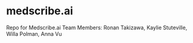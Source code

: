 # medscribe.ai
Repo for Medscribe.ai 
Team Members: Ronan Takizawa, Kaylie Stuteville, Willa Polman, Anna Vu
